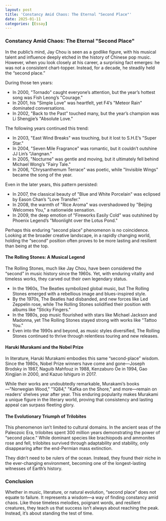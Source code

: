 ```yaml
---
layout: post
title: 'Constancy Amid Chaos: The Eternal "Second Place"'
date: 2025-01-11
categories: [Essay]
---
```


### Constancy Amid Chaos: The Eternal "Second Place"

In the public’s mind, Jay Chou is seen as a godlike figure, with his musical talent and influence deeply etched in the history of Chinese pop music. However, when you look closely at his career, a surprising fact emerges: he was not a consistent chart-topper. Instead, for a decade, he steadily held the “second place.”

During those ten years:

- In 2000, "Tornado" caught everyone’s attention, but the year’s hottest song was Fish Leong’s "Courage."
- In 2001, his "Simple Love" was heartfelt, yet F4’s "Meteor Rain" dominated conversations.
- In 2002, "Back to the Past" touched many, but the year’s champion was Li Shengjie’s "Absolute Love."

The following years continued this trend:

- In 2003, "East Wind Breaks" was touching, but it lost to S.H.E’s "Super Star."
- In 2004, "Seven Mile Fragrance" was romantic, but it couldn’t outshine JJ Lin’s "Jiangnan."
- In 2005, "Nocturne" was gentle and moving, but it ultimately fell behind Michael Wong’s "Fairy Tale."
- In 2006, "Chrysanthemum Terrace" was poetic, while "Invisible Wings" became the song of the year.

Even in the later years, this pattern persisted:

- In 2007, the classical beauty of "Blue and White Porcelain" was eclipsed by Eason Chan’s "Love Transfer."
- In 2008, the warmth of "Rice Aroma" was overshadowed by "Beijing Welcomes You," a nationwide sensation.
- In 2009, the deep emotion of "Fireworks Easily Cold" was outshined by Phoenix Legend’s "Moonlight over the Lotus Pond."

Perhaps this enduring “second place” phenomenon is no coincidence. Looking at the broader creative landscape, in a rapidly changing world, holding the “second” position often proves to be more lasting and resilient than being at the top.

#### The Rolling Stones: A Musical Legend

The Rolling Stones, much like Jay Chou, have been considered the “second” in music history since the 1960s. Yet, with enduring vitality and timeless works, they carved out their own legendary status.

- In the 1960s, The Beatles symbolized global music, but The Rolling Stones emerged with a rebellious image and blues-inspired style.
- By the 1970s, The Beatles had disbanded, and new forces like Led Zeppelin rose, while The Rolling Stones solidified their position with albums like "Sticky Fingers."
- In the 1980s, pop music flourished with stars like Michael Jackson and Madonna, yet The Rolling Stones stayed strong with works like "Tattoo You."
- Even into the 1990s and beyond, as music styles diversified, The Rolling Stones continued to thrive through relentless touring and new releases.

#### Haruki Murakami and the Nobel Prize

In literature, Haruki Murakami embodies this same “second-place” wisdom. Since the 1980s, Nobel Prize winners have come and gone—Joseph Brodsky in 1987, Naguib Mahfouz in 1988, Kenzaburo Oe in 1994, Gao Xingjian in 2000, and Kazuo Ishiguro in 2017.

While their works are undoubtedly remarkable, Murakami’s books—"Norwegian Wood," "1Q84," "Kafka on the Shore," and more—remain on readers’ shelves year after year. This enduring popularity makes Murakami a unique figure in the literary world, proving that consistency and lasting appeal can surpass fleeting glory.

#### The Evolutionary Triumph of Trilobites

This phenomenon isn’t limited to cultural domains. In the ancient seas of the Paleozoic Era, trilobites spent 300 million years demonstrating the power of “second place.” While dominant species like brachiopods and ammonites rose and fell, trilobites survived through adaptability and stability, only disappearing after the end-Permian mass extinction.

They didn’t need to be rulers of the ocean. Instead, they found their niche in the ever-changing environment, becoming one of the longest-lasting witnesses of Earth’s history.

### Conclusion

Whether in music, literature, or natural evolution, “second place” does not equate to failure. It represents a wisdom—a way of finding constancy amid chaos. Like those timeless melodies, poignant words, and resilient creatures, they teach us that success isn’t always about reaching the peak. Instead, it’s about standing the test of time.
